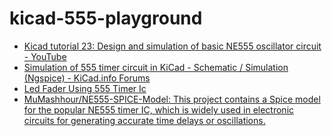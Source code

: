 kicad-555-playground
====================
- [Kicad tutorial 23: Design and simulation of basic NE555 oscillator circuit - YouTube](https://www.youtube.com/watch?v=Nwhi4xumMis)
- [Simulation of 555 timer circuit in KiCad - Schematic / Simulation (Ngspice) - KiCad.info Forums](https://forum.kicad.info/t/simulation-of-555-timer-circuit-in-kicad/21697/3)
- [Led Fader Using 555 Timer Ic](https://www.electronicwings.com/users/AshishAdhikari/projects/3100/led-fader-using-555-timer-ic)
- [MuMashhour/NE555-SPICE-Model: This project contains a Spice model for the popular NE555 timer IC, which is widely used in electronic circuits for generating accurate time delays or oscillations.](https://github.com/MuMashhour/NE555-SPICE-Model)

